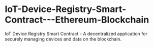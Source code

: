 # IoT-Device-Registry-Smart-Contract---Ethereum-Blockchain
IoT Device Registry Smart Contract - A decentralized application for securely managing devices and data on the blockchain.
